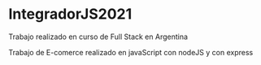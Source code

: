 # IntegradorJS2021
Trabajo realizado en curso de Full Stack en Argentina

Trabajo de E-comerce realizado en javaScript con nodeJS y con express 

